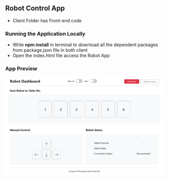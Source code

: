 ## Robot Control App

- Client Folder has Front-end code

### Running the Application Locally

- Write **npm install** in terminal to download all the dependent packages from package.json file in both client
- Open the index.html file access the Robot App

### App Preview
![Robo Dashboard](robot-dashboard.png)


